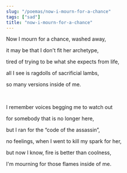 ```yaml
---
slug: "/poemas/now-i-mourn-for-a-chance"
tags: ["sad"]
title: "now-i-mourn-for-a-chance"
---
```

Now I mourn for a chance, washed away,

it may be that I don't fit her archetype,

tired of trying to be what she expects from life,

all I see is ragdolls of sacrificial lambs,

so many versions inside of me.

&nbsp;

I remember voices begging me to watch out

for somebody that is no longer here,

but I ran for the “code of the assassin”,

no feelings, when I went to kill my spark for her,

but now I know, fire is better than coolness,

I'm mourning for those flames inside of me.